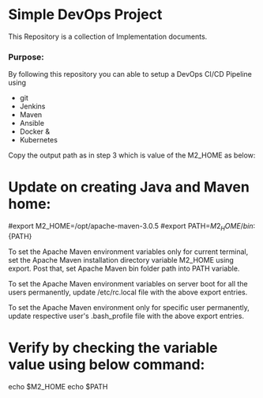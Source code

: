 # Simple DevOps Project

This Repository is a collection of Implementation documents. 

### Purpose:
By following this repository you can able to setup a DevOps CI/CD Pipeline using
- git
- Jenkins
- Maven
- Ansible
- Docker &
- Kubernetes

Copy the output path as in step 3 which is value of the M2_HOME as below:

Update on creating Java and Maven home: 
=====================================
#export M2_HOME=/opt/apache-maven-3.0.5
#export PATH=${M2_HOME}/bin:${PATH}

To set the Apache Maven environment variables only for current terminal, set the Apache Maven installation directory variable M2_HOME using export. Post that, set Apache Maven bin folder path into PATH variable.

To set the Apache Maven environment variables on server boot for all the users permanently, update /etc/rc.local file with the above export entries.

To set the Apache Maven environment only for specific user permanently, update respective user's .bash_profile file with the above export entries.

Verify by checking the variable value using below command:
==========================================================
echo $M2_HOME
echo $PATH
